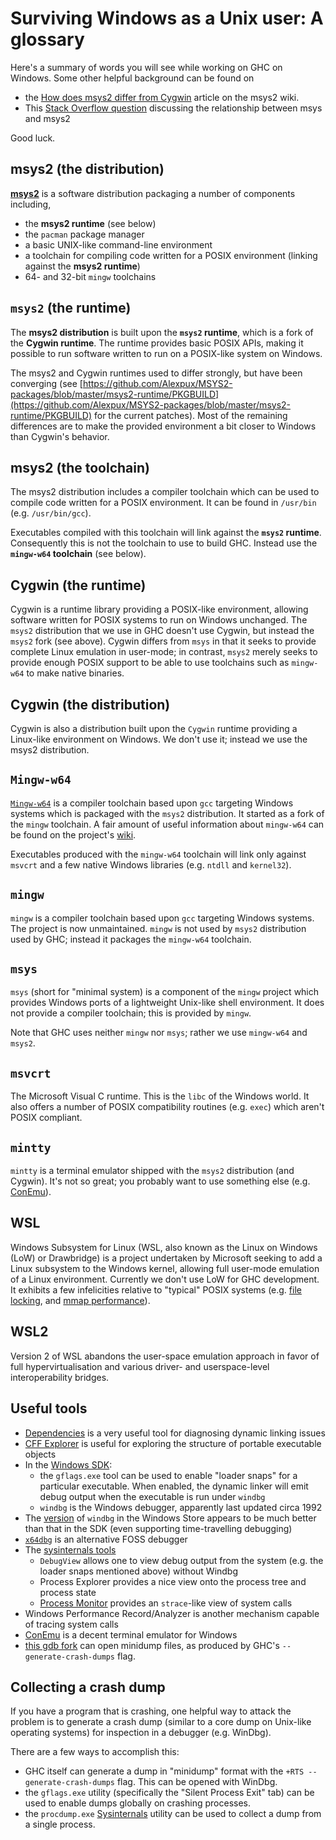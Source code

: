 # Surviving Windows as a Unix user: A glossary

Here's a summary of words you will see while working on GHC on Windows. Some other helpful background can be found on

- the [How does msys2 differ from Cygwin](https://github.com/msys2/msys2/wiki/How-does-MSYS2-differ-from-Cygwin) article on the msys2 wiki.
- This [Stack Overflow question](http://stackoverflow.com/questions/25019057/how-are-msys-msys2-and-msysgit-related-to-each-other) discussing the relationship between msys and msys2

Good luck.


## msys2 (the distribution)

[**msys2**](https://www.msys2.org/) is a software distribution packaging a number of components including,

- the **msys2 runtime** (see below)
- the `pacman` package manager
- a basic UNIX-like command-line environment
- a toolchain for compiling code written for a POSIX environment (linking against the **msys2 runtime**)
- 64- and 32-bit `mingw` toolchains


## `msys2` (the runtime)

The **msys2 distribution** is built upon the **`msys2` runtime**, which is a fork of the **Cygwin runtime**. The runtime provides basic POSIX APIs, making it possible to run software written to run on a POSIX-like system on Windows.

The msys2 and Cygwin runtimes used to differ strongly, but have been converging (see [https://github.com/Alexpux/MSYS2-packages/blob/master/msys2-runtime/PKGBUILD](https://github.com/Alexpux/MSYS2-packages/blob/master/msys2-runtime/PKGBUILD) for the current patches). Most of the remaining differences are to make the provided environment a bit closer to Windows than Cygwin's behavior.


## msys2 (the toolchain)

The msys2 distribution includes a compiler toolchain which can be used to compile code written for a POSIX environment. It can be found in `/usr/bin` (e.g. `/usr/bin/gcc`).

Executables compiled with this toolchain will link against the **`msys2` runtime**. Consequently this is not the toolchain to use to build GHC. Instead use the **`mingw-w64` toolchain** (see below).


## Cygwin (the runtime)

Cygwin is a runtime library providing a POSIX-like environment, allowing software written for POSIX systems to run on Windows unchanged. The `msys2` distribution that we use in GHC doesn't use Cygwin, but instead the `msys2` fork (see above). Cygwin differs from `msys` in that it seeks to provide complete Linux emulation in user-mode; in contrast, `msys2` merely seeks to provide enough POSIX support to be able to use toolchains such as `mingw-w64` to make native binaries.


## Cygwin (the distribution)

Cygwin is also a distribution built upon the `Cygwin` runtime providing a Linux-like environment on Windows. We don't use it; instead we use the msys2  distribution.


## `Mingw-w64`

[`Mingw-w64`](https://sourceforge.net/p/mingw-w64) is a compiler toolchain based upon `gcc` targeting Windows systems which is packaged with the `msys2` distribution. It started as a fork of the `mingw` toolchain. A fair amount of useful information about `mingw-w64` can be found on the project's [wiki](https://sourceforge.net/p/mingw-w64/wiki2/Home/).


Executables produced with the `mingw-w64` toolchain will link only against `msvcrt` and a few native Windows libraries (e.g. `ntdll` and `kernel32`).

## `mingw`

`mingw` is a compiler toolchain based upon `gcc` targeting Windows systems. The project is now unmaintained. `mingw` is not used by `msys2` distribution used by GHC; instead it packages the `mingw-w64` toolchain.


## `msys`

`msys` (short for "minimal system) is a component of the `mingw` project which provides Windows ports of a lightweight Unix-like shell environment. It does not provide a compiler toolchain; this is provided by `mingw`.

Note that GHC uses neither `mingw` nor `msys`; rather we use `mingw-w64` and `msys2`.


## `msvcrt`


The Microsoft Visual C runtime. This is the `libc` of the Windows world. It also offers a number of POSIX compatibility routines (e.g. `exec`) which aren't POSIX compliant.

## `mintty`

`mintty` is a terminal emulator shipped with the `msys2` distribution (and Cygwin). It's not so great; you probably want to use something else (e.g. [ConEmu](https://conemu.github.io/)).

## WSL

Windows Subsystem for Linux (WSL, also known as the Linux on Windows (LoW) or Drawbridge) is a project undertaken by Microsoft seeking to add a Linux subsystem to the Windows kernel, allowing full user-mode emulation of a Linux environment. Currently we don't use LoW for GHC development. It exhibits a few infelicities relative to "typical" POSIX systems (e.g. [file locking](https://github.com/haskell/cabal/issues/6551#issuecomment-589212080), and [mmap performance](https://github.com/microsoft/WSL/issues/1671)).

## WSL2

Version 2 of WSL abandons the user-space emulation approach in favor of full hypervirtualisation and various driver- and userspace-level interoperability bridges.

## Useful tools

* [Dependencies](https://github.com/lucasg/Dependencies) is a very useful tool for diagnosing dynamic linking issues
* [CFF Explorer](https://ntcore.com/?page_id=388) is useful for exploring the structure of portable executable objects
* In the [Windows SDK](https://developer.microsoft.com/en-us/windows/downloads/sdk-archive):
   * the `gflags.exe` tool can be used to enable "loader snaps" for a particular executable. When enabled, the dynamic linker will emit debug output when the executable is run under `windbg`
   * `windbg` is the Windows debugger, apparently last updated circa 1992
* The [version](https://www.microsoft.com/en-us/p/windbg-preview/9pgjgd53tn86?activetab=pivot:overviewtab) of `windbg` in the Windows Store appears to be much better than that in the SDK (even supporting time-travelling debugging)
* [`x64dbg`](https://x64dbg.com/#start) is an alternative FOSS debugger
* The [sysinternals tools](https://docs.microsoft.com/en-us/sysinternals/)
   * `DebugView` allows one to view debug output from the system (e.g. the loader snaps mentioned above) without Windbg
   * Process Explorer provides a nice view onto the process tree and process state
   * [Process Monitor](https://docs.microsoft.com/en-us/sysinternals/downloads/procmon) provides an `strace`-like view of system calls
* Windows Performance Record/Analyzer is another mechanism capable of tracing system calls
* [ConEmu](https://conemu.github.io/) is a decent terminal emulator for Windows
* [this gdb fork](https://github.com/ssbssa/gdb/releases) can open minidump files, as produced by GHC's `--generate-crash-dumps` flag.

## Collecting a crash dump

If you have a program that is crashing, one helpful way to attack the problem is to generate a crash dump (similar to a core dump on Unix-like operating systems) for inspection in a debugger (e.g. WinDbg). 

There are a few ways to accomplish this:

 * GHC itself can generate a dump in "minidump" format with the `+RTS --generate-crash-dumps` flag. This can be opened with WinDbg.
 * the `gflags.exe` utility (specifically the "Silent Process Exit" tab) can be used to enable dumps globally on crashing processes.
 * the `procdump.exe` [Sysinternals](https://docs.microsoft.com/en-us/sysinternals/downloads/procdump) utility can be used to collect a dump from a single process.
